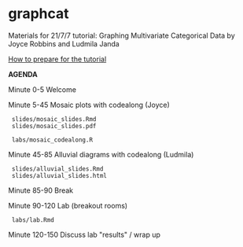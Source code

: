 # graphcat
Materials for 21/7/7 tutorial: Graphing Multivariate Categorical Data
by Joyce Robbins and Ludmila Janda

[How to prepare for the tutorial](https://github.com/jtr13/graphcat/blob/main/prep.md)


**AGENDA**

Minute 0-5 Welcome  

Minute 5-45 Mosaic plots with codealong (Joyce)

     slides/mosaic_slides.Rmd
     slides/mosaic_slides.pdf
     
     labs/mosaic_codealong.R

Minute 45-85 Alluvial diagrams with codealong (Ludmila)

     slides/alluvial_slides.Rmd
     slides/alluvial_slides.html

Minute 85-90 Break

Minute 90-120 Lab (breakout rooms)

     labs/lab.Rmd

Minute 120-150 Discuss lab "results" / wrap up

